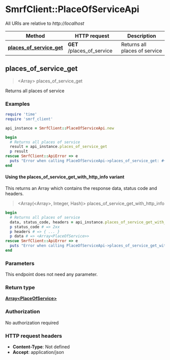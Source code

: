 # SmrfClient::PlaceOfServiceApi

All URIs are relative to *http://localhost*

| Method | HTTP request | Description |
| ------ | ------------ | ----------- |
| [**places_of_service_get**](PlaceOfServiceApi.md#places_of_service_get) | **GET** /places_of_service | Returns all places of service |


## places_of_service_get

> <Array<PlaceOfService>> places_of_service_get

Returns all places of service

### Examples

```ruby
require 'time'
require 'smrf_client'

api_instance = SmrfClient::PlaceOfServiceApi.new

begin
  # Returns all places of service
  result = api_instance.places_of_service_get
  p result
rescue SmrfClient::ApiError => e
  puts "Error when calling PlaceOfServiceApi->places_of_service_get: #{e}"
end
```

#### Using the places_of_service_get_with_http_info variant

This returns an Array which contains the response data, status code and headers.

> <Array(<Array<PlaceOfService>>, Integer, Hash)> places_of_service_get_with_http_info

```ruby
begin
  # Returns all places of service
  data, status_code, headers = api_instance.places_of_service_get_with_http_info
  p status_code # => 2xx
  p headers # => { ... }
  p data # => <Array<PlaceOfService>>
rescue SmrfClient::ApiError => e
  puts "Error when calling PlaceOfServiceApi->places_of_service_get_with_http_info: #{e}"
end
```

### Parameters

This endpoint does not need any parameter.

### Return type

[**Array&lt;PlaceOfService&gt;**](PlaceOfService.md)

### Authorization

No authorization required

### HTTP request headers

- **Content-Type**: Not defined
- **Accept**: application/json

